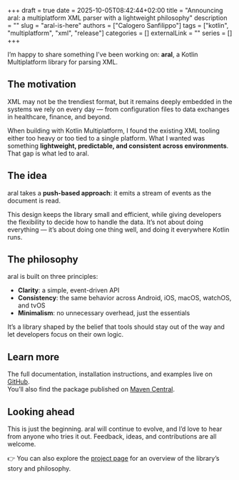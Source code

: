 +++ 
draft = true
date = 2025-10-05T08:42:44+02:00
title = "Announcing aral: a multiplatform XML parser with a lightweight philosophy"
description = ""
slug = "aral-is-here"
authors = ["Calogero Sanfilippo"]
tags = ["kotlin", "multiplatform", "xml", "release"]
categories = []
externalLink = ""
series = []
+++

I’m happy to share something I’ve been working on: **aral**, a Kotlin Multiplatform library for parsing XML.

## The motivation

XML may not be the trendiest format, but it remains deeply embedded in the systems we rely on every day — from configuration files to data exchanges in healthcare, finance, and beyond.

When building with Kotlin Multiplatform, I found the existing XML tooling either too heavy or too tied to a single platform. What I wanted was something **lightweight, predictable, and consistent across environments**. That gap is what led to aral.

## The idea

aral takes a **push-based approach**: it emits a stream of events as the document is read.

This design keeps the library small and efficient, while giving developers the flexibility to decide how to handle the data. It’s not about doing everything — it’s about doing one thing well, and doing it everywhere Kotlin runs.

## The philosophy

aral is built on three principles:

- **Clarity**: a simple, event-driven API
- **Consistency**: the same behavior across Android, iOS, macOS, watchOS, and tvOS
- **Minimalism**: no unnecessary overhead, just the essentials

It’s a library shaped by the belief that tools should stay out of the way and let developers focus on their own logic.

## Learn more

The full documentation, installation instructions, and examples live on [GitHub](https://github.com/csanfilippo/aral).  
You’ll also find the package published on [Maven Central](https://search.maven.org/artifact/it.calogerosanfilippos/aral).

## Looking ahead

This is just the beginning. aral will continue to evolve, and I’d love to hear from anyone who tries it out. Feedback, ideas, and contributions are all welcome.

👉 You can also explore the [project page](/libs/aral) for an overview of the library’s story and philosophy.